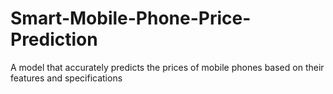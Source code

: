 # Smart-Mobile-Phone-Price-Prediction
A model that accurately predicts the prices of mobile phones based on their features and specifications
